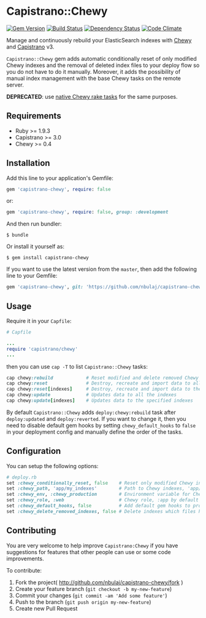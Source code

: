 # Capistrano::Chewy
[![Gem Version](https://badge.fury.io/rb/capistrano-chewy.svg)](http://badge.fury.io/rb/capistrano-chewy)
[![Build Status](https://travis-ci.org/nbulaj/capistrano-chewy.svg?branch=master)](https://travis-ci.org/nbulaj/capistrano-chewy)
[![Dependency Status](https://gemnasium.com/nbulaj/capistrano-chewy.svg)](https://gemnasium.com/nbulaj/capistrano-chewy)
[![Code Climate](https://codeclimate.com/github/nbulaj/capistrano-chewy/badges/gpa.svg)](https://codeclimate.com/github/nbulaj/capistrano-chewy)

Manage and continuously rebuild your ElasticSearch indexes with [Chewy](https://github.com/toptal/chewy/) and [Capistrano](https://github.com/capistrano/capistrano) v3.

`Capistrano::Chewy` gem adds automatic conditionally reset of only modified Chewy indexes and the removal of deleted index files to your deploy flow so you do not have to do it manually.
Moreover, it adds the possibility of manual index management with the base Chewy tasks on the remote server.

**DEPRECATED**: use [native Chewy rake tasks](https://github.com/toptal/chewy/#rake-tasks) for the same purposes.

## Requirements

* Ruby >= 1.9.3
* Capistrano >= 3.0
* Chewy >= 0.4

## Installation

Add this line to your application's Gemfile:

```ruby
gem 'capistrano-chewy', require: false
```

or:

```ruby
gem 'capistrano-chewy', require: false, group: :development
```

And then run bundler:

```
$ bundle
```

Or install it yourself as:

```
$ gem install capistrano-chewy
```

If you want to use the latest version from the `master`, then add the following line to your Gemfile:

```ruby
gem 'capistrano-chewy', git: 'https://github.com/nbulaj/capistrano-chewy.git'
```

## Usage

Require it in your `Capfile`:

```ruby
# Capfile

...
require 'capistrano/chewy'
...
```

then you can use `cap -T` to list `Capistrano::Chewy` tasks:

```ruby
cap chewy:rebuild            # Reset modified and delete removed Chewy indexes
cap chewy:reset              # Destroy, recreate and import data to all the indexes
cap chewy:reset[indexes]     # Destroy, recreate and import data to the specified indexes
cap chewy:update             # Updates data to all the indexes
cap chewy:update[indexes]    # Updates data to the specified indexes
```

By default `Capistrano::Chewy` adds `deploy:chewy:rebuild` task after `deploy:updated` and `deploy:reverted`.
If you want to change it, then you need to disable default gem hooks by setting `chewy_default_hooks` to `false` in your deployment config and manually define the order of the tasks.

## Configuration

You can setup the following options:

```ruby
# deploy.rb
set :chewy_conditionally_reset, false    # Reset only modified Chewy indexes, true by default
set :chewy_path, 'app/my_indexes'        # Path to Chewy indexes, 'app/chewy' by default
set :chewy_env, :chewy_production        # Environment variable for Chewy, equal to RAILS_ENV by default
set :chewy_role, :web                    # Chewy role, :app by default  
set :chewy_default_hooks, false          # Add default gem hooks to project deploy flow, true by default
set :chewy_delete_removed_indexes, false # Delete indexes which files have been deleted, true by default
```

## Contributing

You are very welcome to help improve `Capistrano:Chewy` if you have suggestions for features that other people can use or some code improvements.

To contribute:

1. Fork the project( http://github.com/nbulaj/capistrano-chewy/fork )
2. Create your feature branch (`git checkout -b my-new-feature`)
3. Commit your changes (`git commit -am 'Add some feature'`)
4. Push to the branch (`git push origin my-new-feature`)
5. Create new Pull Request

